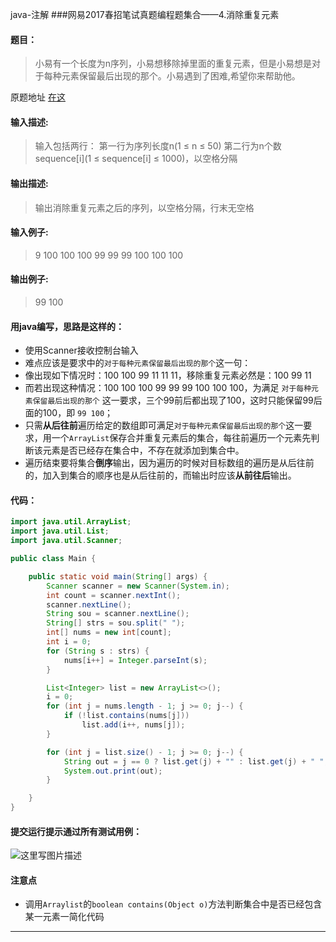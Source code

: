java-注解
###网易2017春招笔试真题编程题集合——4.消除重复元素
#### 题目：
>小易有一个长度为n序列，小易想移除掉里面的重复元素，但是小易想是对于每种元素保留最后出现的那个。小易遇到了困难,希望你来帮助他。 

原题地址 [在这](https://www.nowcoder.com/question/next?pid=4575457&qid=83061&tid=7519540)

#### 输入描述:
>输入包括两行：
>第一行为序列长度n(1 ≤ n ≤ 50)
>第二行为n个数sequence[i](1 ≤ sequence[i] ≤ 1000)，以空格分隔


#### 输出描述:
>输出消除重复元素之后的序列，以空格分隔，行末无空格

#### 输入例子:
>9
>100 100 100 99 99 99 100 100 100

#### 输出例子:
>99 100

#### 用java编写，思路是这样的：
- 使用Scanner接收控制台输入
- 难点应该是要求中的`对于每种元素保留最后出现的那个`这一句：
 - 像出现如下情况时：100 100 99 11 11 11，移除重复元素必然是：100 99 11
 - 而若出现这种情况：100 100 100 99 99 99 100 100 100，为满足 `对于每种元素保留最后出现的那个` 这一要求，三个99前后都出现了100，这时只能保留99后面的100，即 `99 100`；
- 只需**从后往前**遍历给定的数组即可满足`对于每种元素保留最后出现的那个`这一要求，用一个`ArrayList`保存合并重复元素后的集合，每往前遍历一个元素先判断该元素是否已经存在集合中，不存在就添加到集合中。
- 遍历结束要将集合**倒序**输出，因为遍历的时候对目标数组的遍历是从后往前的，加入到集合的顺序也是从后往前的，而输出时应该**从前往后**输出。

#### 代码：
``` java
import java.util.ArrayList;
import java.util.List;
import java.util.Scanner;

public class Main {

    public static void main(String[] args) {
        Scanner scanner = new Scanner(System.in);
        int count = scanner.nextInt();
        scanner.nextLine();
        String sou = scanner.nextLine();
        String[] strs = sou.split(" ");
        int[] nums = new int[count];
        int i = 0;
        for (String s : strs) {
            nums[i++] = Integer.parseInt(s);
        }

        List<Integer> list = new ArrayList<>();
        i = 0;
        for (int j = nums.length - 1; j >= 0; j--) {
            if (!list.contains(nums[j]))
                list.add(i++, nums[j]);
        }

        for (int j = list.size() - 1; j >= 0; j--) {
            String out = j == 0 ? list.get(j) + "" : list.get(j) + " ";
            System.out.print(out);
        }

    }
}
```
#### 提交运行提示通过所有测试用例：
![这里写图片描述](http://upload-images.jianshu.io/upload_images/7460499-4929329b8bbec032?imageMogr2/auto-orient/strip%7CimageView2/2/w/1240)
#### 注意点
- 调用`Arraylist`的`boolean contains(Object o)`方法判断集合中是否已经包含某一元素一简化代码

---------------

